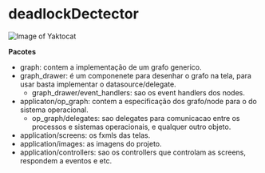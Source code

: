 # deadlockDectector

![Image of Yaktocat](https://i.imgur.com/Pgl78ST.png)

**Pacotes**

* graph: contem a implementação de um grafo generico.
* graph_drawer: é um componenete para desenhar o grafo na tela, para usar basta implementar o datasource/delegate.
  * graph_drawer/event_handlers: sao os event handlers dos nodes.
* applicaton/op_graph: contem a especificação dos grafo/node para o do sistema operacional.
  * op_graph/delegates: sao delegates para comunicacao entre os processos e sistemas operacionais, e qualquer outro objeto.
* application/screens: os fxmls das telas.
* application/images: as imagens do projeto.
* application/controllers: sao os controllers que controlam as screens, respondem a eventos e etc.
